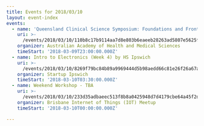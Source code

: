 ```yaml
---
title: Events for 2018/03/10
layout: event-index
events:
  - name: 'Queensland Clinical Science Symposium: Foundations and Frontiers'
    uri: >-
      /events/2018/03/10/110b8c17b9114aa7d8e803b6eaeeb28263ad5807e5625f4432d2109cda5e949b
    organizer: Australian Academy of Health and Medical Sciences
    timeStart: '2018-03-09T23:00:00.000Z'
  - name: Intro to Electronics (Week 4) by HS Ipswich
    uri: >-
      /events/2018/03/10/8269f79bc84b89a9969444d5b98aedd66c81e26f26a67aafcbc41e4b27d36dd5
    organizer: Startup Ipswich
    timeStart: '2018-03-10T03:30:00.000Z'
  - name: Weekend Workshop - TBA
    uri: >-
      /events/2018/03/10/233d35adbaeec513f8b8a0425948d7d4179cbe64a45f2dbf0d8c6c9b7cbdcfe5
    organizer: Brisbane Internet of Things (IOT) Meetup
    timeStart: '2018-03-10T00:00:00.000Z'

---
```

